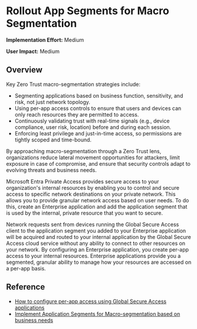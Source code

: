 ﻿# Rollout App Segments for Macro Segmentation

**Implementation Effort:** Medium

**User Impact:** Medium 

## Overview

Key Zero Trust macro-segmentation strategies include:
- Segmenting applications based on business function, sensitivity, and risk, not just network topology.
- Using per-app access controls to ensure that users and devices can only reach resources they are permitted to access.
- Continuously validating trust with real-time signals (e.g., device compliance, user risk, location) before and during each session.
- Enforcing least privilege and just-in-time access, so permissions are tightly scoped and time-bound.

By approaching macro-segmentation through a Zero Trust lens, organizations reduce lateral movement opportunities for attackers, limit exposure in case of compromise, and ensure that security controls adapt to evolving threats and business needs.

Microsoft Entra Private Access provides secure access to your organization's internal resources by enabling you to control and secure access to specific network destinations on your private network. This allows you to provide granular network access based on user needs. To do this, create an Enterprise application and add the application segment that is used by the internal, private resource that you want to secure. 

Network requests sent from devices running the Global Secure Access client to the application segment you added to your Enterprise application will be acquired and routed to your internal application by the Global Secure Access cloud service without any ability to connect to other resources on your network. By configuring an Enterprise application, you create per-app access to your internal resources. Enterprise applications provide you a segmented, granular ability to manage how your resources are accessed on a per-app basis.

## Reference
- [How to configure per-app access using Global Secure Access applications](https://learn.microsoft.com/en-us/entra/global-secure-access/how-to-configure-per-app-access)
- [Implement Application Segments for Macro-segmentation based on business needs](https://github.com/zerotrustassessment/blob/main/src/react/docs/workshop-guidance/network/NET_014.md)
